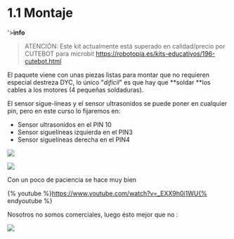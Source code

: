 # 1.1 Montaje

'>**info**
> ATENCIÓN: Este kit actualmente está superado en calidad/precio por CUTEBOT para microbit https://robotopia.es/kits-educativos/196-cutebot.html


El paquete viene con unas piezas listas para montar que no requieren especial destreza DYC, lo único "_difícil_" es que hay que **soldar **los cables a los motores (4 pequeñas soldaduras).

El sensor sigue-lineas y el sensor ultrasonidos se puede poner en cualquier pin, pero en este curso lo fijaremos en:

* Sensor ultrasonidos en el PIN 10
* Sensor siguelíneas izquierda en el PIN3
* Sensor siguelíneas derecha en el PIN4

![](https://i.imgur.com/kzPngGo.jpg)

![](https://i.imgur.com/yeShOQZ.jpg)

Con un poco de paciencia se hace muy bien

{% youtube %}https://www.youtube.com/watch?v=_EXX9h0i1WU{% endyoutube %}

Nosotros no somos comerciales, luego ésto mejor que no :

![](https://catedu.github.io/alphabot/assets/2018-06-30%2007_45_40-Documento1%20-%20Microsoft%20Word.png)

